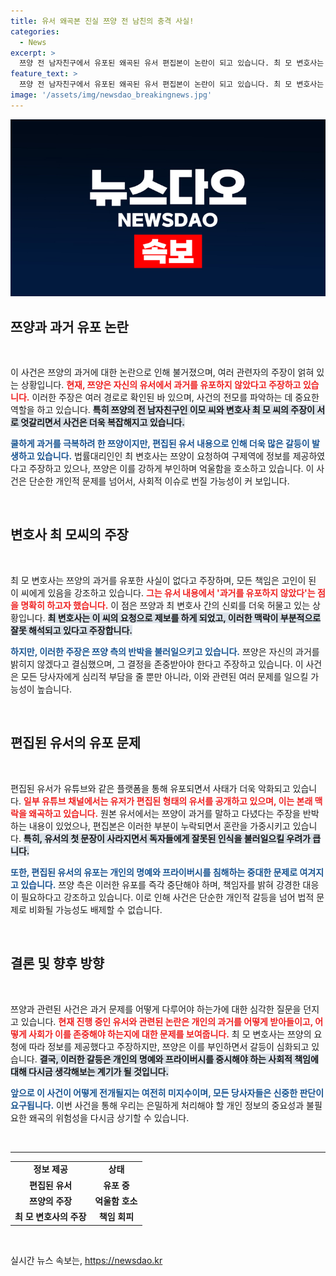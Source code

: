```yaml
---
title: 유서 왜곡본 진실 쯔양 전 남친의 충격 사실!
categories:
  - News
excerpt: >
  쯔양 전 남자친구에서 유포된 왜곡된 유서 편집본이 논란이 되고 있습니다. 최 모 변호사는 이씨의 요청으로 제보했다고 주장하며 책임을 떠넘기고, 유서 내용은 삭제되어 사실관계가 왜곡됐습니다. 진실은 오늘 저녁 6시50분 뉴스룸에서 확인하세요!
feature_text: >
  쯔양 전 남자친구에서 유포된 왜곡된 유서 편집본이 논란이 되고 있습니다. 최 모 변호사는 이씨의 요청으로 제보했다고 주장하며 책임을 떠넘기고, 유서 내용은 삭제되어 사실관계가 왜곡됐습니다. 진실은 오늘 저녁 6시50분 뉴스룸에서 확인하세요!
image: '/assets/img/newsdao_breakingnews.jpg'
---
```


<p><img src="/assets/img/newsdao_breakingnews.jpg" alt="ranknews 속보" /></p>

<h2 data-ke-size="size26">쯔양과 과거 유포 논란</h2>

<p data-ke-size="size16">&nbsp;</p>

<p>이 사건은 쯔양의 과거에 대한 논란으로 인해 불거졌으며, 여러 관련자의 주장이 얽혀 있는 상황입니다. <b><span style="color: #ee2323;">현재, 쯔양은 자신의 유서에서 과거를 유포하지 않았다고 주장하고 있습니다.</span></b> 이러한 주장은 여러 경로로 확인된 바 있으며, 사건의 전모를 파악하는 데 중요한 역할을 하고 있습니다. <b><span style="background-color: #21538527;">특히 쯔양의 전 남자친구인 이모 씨와 변호사 최 모 씨의 주장이 서로 엇갈리면서 사건은 더욱 복잡해지고 있습니다.</span></b></p>

<p><b><span style="color: #1a5490;">쿨하게 과거를 극복하려 한 쯔양이지만, 편집된 유서 내용으로 인해 더욱 많은 갈등이 발생하고 있습니다.</span></b> 법률대리인인 최 변호사는 쯔양이 요청하여 구제역에 정보를 제공하였다고 주장하고 있으나, 쯔양은 이를 강하게 부인하며 억울함을 호소하고 있습니다. 이 사건은 단순한 개인적 문제를 넘어서, 사회적 이슈로 번질 가능성이 커 보입니다.</p>

<p data-ke-size="size16">&nbsp;</p>

<h2 data-ke-size="size26">변호사 최 모씨의 주장</h2>

<p data-ke-size="size16">&nbsp;</p>

<p>최 모 변호사는 쯔양의 과거를 유포한 사실이 없다고 주장하며, 모든 책임은 고인이 된 이 씨에게 있음을 강조하고 있습니다. <b><span style="color: #ee2323;">그는 유서 내용에서 '과거를 유포하지 않았다'는 점을 명확히 하고자 했습니다.</span></b> 이 점은 쯔양과 최 변호사 간의 신뢰를 더욱 허물고 있는 상황입니다. <b><span style="background-color: #21538527;">최 변호사는 이 씨의 요청으로 제보를 하게 되었고, 이러한 맥락이 부분적으로 잘못 해석되고 있다고 주장합니다.</span></b></p>

<p><b><span style="color: #1a5490;">하지만, 이러한 주장은 쯔양 측의 반박을 불러일으키고 있습니다.</span></b> 쯔양은 자신의 과거를 밝히지 않겠다고 결심했으며, 그 결정을 존중받아야 한다고 주장하고 있습니다. 이 사건은 모든 당사자에게 심리적 부담을 줄 뿐만 아니라, 이와 관련된 여러 문제를 일으킬 가능성이 높습니다.</p>

<p data-ke-size="size16">&nbsp;</p>

<h2 data-ke-size="size26">편집된 유서의 유포 문제</h2>

<p data-ke-size="size16">&nbsp;</p>

<p>편집된 유서가 유튜브와 같은 플랫폼을 통해 유포되면서 사태가 더욱 악화되고 있습니다. <b><span style="color: #ee2323;">일부 유튜브 채널에서는 유저가 편집된 형태의 유서를 공개하고 있으며, 이는 본래 맥락을 왜곡하고 있습니다.</span></b> 원본 유서에서는 쯔양이 과거를 말하고 다녔다는 주장을 반박하는 내용이 있었으나, 편집본은 이러한 부분이 누락되면서 혼란을 가중시키고 있습니다. <b><span style="background-color: #21538527;">특히, 유서의 첫 문장이 사라지면서 독자들에게 잘못된 인식을 불러일으킬 우려가 큽니다.</span></b></p>

<p><b><span style="color: #1a5490;">또한, 편집된 유서의 유포는 개인의 명예와 프라이버시를 침해하는 중대한 문제로 여겨지고 있습니다.</span></b> 쯔양 측은 이러한 유포를 즉각 중단해야 하며, 책임자를 밝혀 강경한 대응이 필요하다고 강조하고 있습니다. 이로 인해 사건은 단순한 개인적 갈등을 넘어 법적 문제로 비화될 가능성도 배제할 수 없습니다.</p>

<p data-ke-size="size16">&nbsp;</p>

<h2 data-ke-size="size26">결론 및 향후 방향</h2>

<p data-ke-size="size16">&nbsp;</p>

<p>쯔양과 관련된 사건은 과거 문제를 어떻게 다루어야 하는가에 대한 심각한 질문을 던지고 있습니다. <b><span style="color: #ee2323;">현재 진행 중인 유서와 관련된 논란은 개인의 과거를 어떻게 받아들이고, 어떻게 사회가 이를 존중해야 하는지에 대한 문제를 보여줍니다.</span></b> 최 모 변호사는 쯔양의 요청에 따라 정보를 제공했다고 주장하지만, 쯔양은 이를 부인하면서 갈등이 심화되고 있습니다. <b><span style="background-color: #21538527;">결국, 이러한 갈등은 개인의 명예와 프라이버시를 중시해야 하는 사회적 책임에 대해 다시금 생각해보는 계기가 될 것입니다.</span></b></p>

<p><b><span style="color: #1a5490;">앞으로 이 사건이 어떻게 전개될지는 여전히 미지수이며, 모든 당사자들은 신중한 판단이 요구됩니다.</span></b> 이번 사건을 통해 우리는 은밀하게 처리해야 할 개인 정보의 중요성과 불필요한 왜곡의 위험성을 다시금 상기할 수 있습니다. </p>

<p data-ke-size="size16">&nbsp;</p> 

<hr>

<table style="width: 100%; border-collapse: collapse;">
<tr>
<td style="text-align: center; height: 17px;"><b>정보 제공</b></td>
<td style="text-align: center; height: 17px;"><b>상태</b></td>
</tr>
<tr>
<td style="text-align: center; height: 17px;"><b>편집된 유서</b></td>
<td style="text-align: center; height: 17px;"><b>유포 중</b></td>
</tr>
<tr>
<td style="text-align: center; height: 17px;"><b>쯔양의 주장</b></td>
<td style="text-align: center; height: 17px;"><b>억울함 호소</b></td>
</tr>
<tr>
<td style="text-align: center; height: 17px;"><b>최 모 변호사의 주장</b></td>
<td style="text-align: center; height: 17px;"><b>책임 회피</b></td>
</tr>
</table>

<p data-ke-size="size16">&nbsp;</p>
실시간 뉴스 속보는, <a href="https://newsdao.kr" rel="dofollow">https://newsdao.kr</a>


